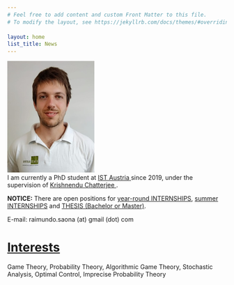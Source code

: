 ```yaml
---
# Feel free to add content and custom Front Matter to this file.
# To modify the layout, see https://jekyllrb.com/docs/themes/#overriding-theme-defaults

layout: home
list_title: News
---
```


<div vocab="https://schema.org/" typeof="Person">
	<div>
		<a property="sameAs" href="https://saona-raimundo.github.io/">
		<img src="me.jpg" 
		class="galleryItem"
		width=200px>
		</a>
	</div>
	<div>
		I am currently a 
		<span vocab="https://schema.org/" typeof="OrganizationRole">
			<span property="roleName">
				PhD student
			</span>
			at
			<span typeof="Organization">
				<a property="sameAs" href="https://en.wikipedia.org/wiki/Institute_of_Science_and_Technology_Austria">
					<span property="name">IST Austria</span>
				</a>
			</span>
			since 
			<meta property="startDate" content="2019-06-01">
				2019,
			under the supervision of 
			<span vocab="https://schema.org/" typeof="Person">
				<a property="sameAs" href="https://pub.ist.ac.at/~kchatterjee/">
					<span property="name">
						Krishnendu Chatterjee
					</span>
				</a>.
			</span>
		</span>
	</div>
</div>

<p>
	<strong>NOTICE:</strong> 
	There are open positions for <a href="https://phd.ist.ac.at/scientific-internships/">year-round INTERNSHIPS</a>, <a href="https://phd.pages.ist.ac.at/internships/">summer INTERNSHIPS</a> and <a href="https://phd.pages.ist.ac.at/bsc-msc-research-projects/">THESIS (Bachelor or Master)</a>.
</p>

E-mail: raimundo.saona (at) gmail (dot) com 

# <a href="{{site.baseurl}}/interests/"> Interests </a>

Game Theory, Probability Theory, Algorithmic Game Theory, Stochastic Analysis, Optimal Control, Imprecise Probability Theory

